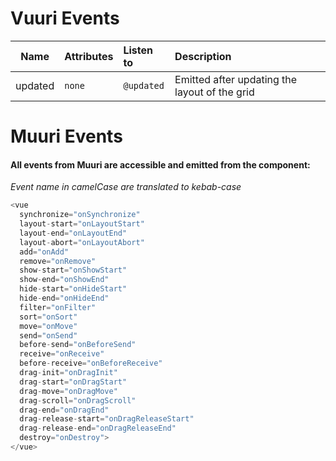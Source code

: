 # Vuuri Events

| Name        | Attributes           | Listen to  | Description |
| ------------- |:-------------| :-----| :-----|
| updated | `none`      | `@updated` | Emitted after updating the layout of the grid |

# Muuri Events

#### All events from Muuri are accessible and emitted from the component:

*Event name in camelCase are translated to kebab-case*

```javascript
<vue
  synchronize="onSynchronize"
  layout-start="onLayoutStart"
  layout-end="onLayoutEnd"
  layout-abort="onLayoutAbort"
  add="onAdd"
  remove="onRemove"
  show-start="onShowStart"
  show-end="onShowEnd"
  hide-start="onHideStart"
  hide-end="onHideEnd"
  filter="onFilter"
  sort="onSort"
  move="onMove"
  send="onSend"
  before-send="onBeforeSend"
  receive="onReceive"
  before-receive="onBeforeReceive"
  drag-init="onDragInit"
  drag-start="onDragStart"
  drag-move="onDragMove"
  drag-scroll="onDragScroll"
  drag-end="onDragEnd"
  drag-release-start="onDragReleaseStart"
  drag-release-end="onDragReleaseEnd"
  destroy="onDestroy">
</vue>
```